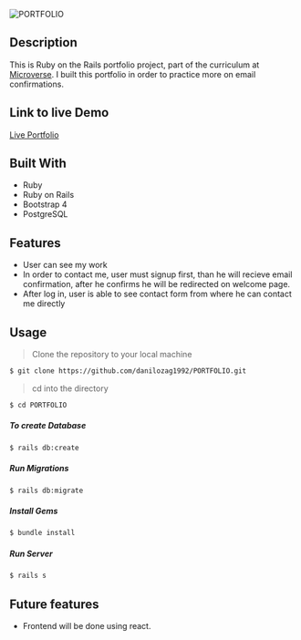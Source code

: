 ![PORTFOLIO](https://raw.githubusercontent.com/danilozag1992/PORTFOLIO/master/app/assets/images/screenshot.png)
## Description
This is Ruby on the Rails portfolio project, part of the curriculum at [Microverse](https://www.microverse.org/). I built this portfolio in order to practice more on email confirmations.

## Link to live Demo
[Live Portfolio](https://fathomless-anchorage-97470.herokuapp.com/)

## Built With
- Ruby 
- Ruby on Rails
- Bootstrap 4
- PostgreSQL

## Features
- User can see my work
- In order to contact me, user must signup first, than he will recieve email confirmation,
  after he confirms he will be redirected on welcome page.  
- After log in, user is able to see contact form from where he can contact me directly

## Usage

> Clone the repository to your local machine

```sh
$ git clone https://github.com/danilozag1992/PORTFOLIO.git
```
> cd into the directory

```sh
$ cd PORTFOLIO
```
##### To create Database
```sh
$ rails db:create
```
##### Run Migrations
```sh
$ rails db:migrate
```
##### Install Gems
```sh
$ bundle install
```
##### Run Server
```sh
$ rails s
```
## Future features
- Frontend will be done using react.
